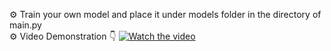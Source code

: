 ⚙️ Train your own model and place it under models folder in the directory of main.py<br>
⚙️ Video Demonstration 👇
[![Watch the video](https://img.youtube.com/vi/OFedPnR8pjk/0.jpg)](https://youtu.be/OFedPnR8pjk?si=hsRdy4E1K-oP-ASf)
